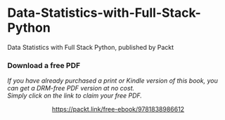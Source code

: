 # Data-Statistics-with-Full-Stack-Python
Data Statistics with Full Stack Python, published by Packt
### Download a free PDF

 <i>If you have already purchased a print or Kindle version of this book, you can get a DRM-free PDF version at no cost.<br>Simply click on the link to claim your free PDF.</i>
<p align="center"> <a href="https://packt.link/free-ebook/9781838986612">https://packt.link/free-ebook/9781838986612 </a> </p>